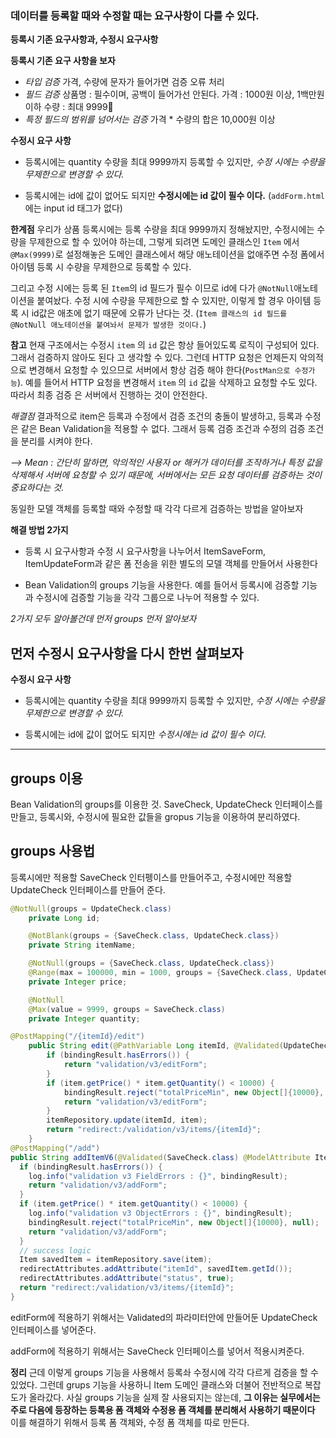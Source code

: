 ### 데이터를 등록할 때와 수정할 때는 요구사항이 다를 수 있다.


**등록시 기존 요구사항과, 수정시 요구사항**

__등록시 기존 요구 사항을 보자__
- _타입 검증_
  가격, 수량에 문자가 들어가면 검증 오류 처리
- _필드 검증_
  상품명 : 필수이며, 공백이 들어가선 안된다.
  가격 : 1000원 이상, 1백만원 이하
  수량 : 최대 9999
- _특정 필드의 범위를 넘어서는 검증_
                가격 * 수량의 합은 10,000원 이상

__수정시 요구 사항__
- 등록시에는 quantity 수량을 최대 9999까지 등록할 수 있지만, _수정 시에는 수량을 무제한으로 변경할 수 있다._

- 등록시에는 id에 값이 없어도 되지만 **수정시에는 id 값이 필수 이다.**
  (`addForm.html`에는 input id 태그가 없다)


**한계점**
우리가 상품 등록시에는 등록 수량을 최대 9999까지 정해놨지만, 수정시에는 수량을 무제한으로 할 수 있어야 하는데, 그렇게 되려면 도메인 클래스인 `Item` 에서 `@Max(9999)`로 설정해놓은 도메인 클래스에서 해당 애노테이션을 없애주면 수정 폼에서 아이템 등록 시 수량을 무제한으로 등록할 수 있다.

그리고 수정 시에는 등록 된 `Item`의 id 필드가 필수 이므로 id에 다가 `@NotNull`애노테이션을 붙여놨다. 수정 시에 수량을 무제한으로 할  수 있지만, 이렇게 할 경우 아이템 등록 시 id값은 애초에 없기 때문에 오류가 난다는 것. (`Item 클래스의 id 필드를 @NotNull 애노테이션을 붙여놔서 문제가 발생한 것이다.`)

**참고**
현재 구조에서는 수정시 `item` 의 `id` 값은 항상 들어있도록 로직이 구성되어 있다. 그래서 검증하지 않아도 된다 고 생각할 수 있다. 그런데 HTTP 요청은 언제든지 악의적으로 변경해서 요청할 수 있으므로 서버에서 항상 검증 해야 한다(`PostMan으로 수정가능`). 예를 들어서 HTTP 요청을 변경해서 `item` 의 `id` 값을 삭제하고 요청할 수도 있다. 따라서 최종 검증 은 서버에서 진행하는 것이 안전한다.

_해결점_
결과적으로 item은 등록과 수정에서 검증 조건의 충돌이 발생하고, 등록과 수정은 같은 Bean Validation을 적용할 수 없다. 그래서 등록 검증 조건과 수정의 검증 조건을 분리를 시켜야 한다.


_--> Mean : 간단히 말하면, 악의적인 사용자 or 해커가 데이터를 조작하거나 특정 값을 삭제해서 서버에 요청할 수 있기 때문에, 서버에서는 모든 요청 데이터를 검증하는 것이 중요하다는 것._

동일한 모델 객체를 등록할 때와 수정할 때 각각 다르게 검증하는 방법을 알아보자

__해결 방법 2가지__

- 등록 시 요구사항과 수정 시 요구사항을 나누어서 ItemSaveForm, ItemUpdateForm과 같은 폼 전송을 위한 별도의 모델 객체를 만들어서 사용한다

- Bean Validation의 groups 기능을 사용한다.
  예를 들어서 등록시에 검증할 기능과 수정시에 검증할 기능을 각각 그룹으로 나누어 적용할 수 있다.

_2가지 모두 알아볼건데 먼저 groups 먼저 알아보자_

## 먼저 수정시 요구사항을 다시 한번 살펴보자
__수정시 요구 사항__
- 등록시에는 quantity 수량을 최대 9999까지 등록할 수 있지만, _수정 시에는 수량을 무제한으로 변경할 수 있다._

- 등록시에는 id에 값이 없어도 되지만 _수정시에는 id 값이 필수 이다._

------
## groups 이용

Bean Validation의 groups를 이용한 것. SaveCheck, UpdateCheck 인터페이스를 만들고, 등록시와, 수정시에 필요한 값들을 gropus 기능을 이용하여 분리하였다.

## groups 사용법

등록시에만 적용할 SaveCheck 인터펭이스를 만들어주고, 수정시에만 적용할 UpdateCheck 인터페이스를 만들어 준다.

```java
@NotNull(groups = UpdateCheck.class)
    private Long id;

    @NotBlank(groups = {SaveCheck.class, UpdateCheck.class})
    private String itemName;

    @NotNull(groups = {SaveCheck.class, UpdateCheck.class})
    @Range(max = 100000, min = 1000, groups = {SaveCheck.class, UpdateCheck.class})
    private Integer price;

    @NotNull
    @Max(value = 9999, groups = SaveCheck.class)
    private Integer quantity;

```
```java
@PostMapping("/{itemId}/edit")
    public String edit(@PathVariable Long itemId, @Validated(UpdateCheck.class) @ModelAttribute Item item, BindingResult bindingResult) {
        if (bindingResult.hasErrors()) {
            return "validation/v3/editForm";
        }
        if (item.getPrice() * item.getQuantity() < 10000) {
            bindingResult.reject("totalPriceMin", new Object[]{10000}, null);
            return "validation/v3/editForm";
        }
        itemRepository.update(itemId, item);
        return "redirect:/validation/v3/items/{itemId}";
    }
@PostMapping("/add")
public String addItemV6(@Validated(SaveCheck.class) @ModelAttribute Item item, BindingResult bindingResult, RedirectAttributes redirectAttributes) {
  if (bindingResult.hasErrors()) {
    log.info("validation v3 FieldErrors : {}", bindingResult);
    return "validation/v3/addForm";
  }
  if (item.getPrice() * item.getQuantity() < 10000) {
    log.info("validation v3 ObjectErrors : {}", bindingResult);
    bindingResult.reject("totalPriceMin", new Object[]{10000}, null);
    return "validation/v3/addForm";
  }
  // success logic
  Item savedItem = itemRepository.save(item);
  redirectAttributes.addAttribute("itemId", savedItem.getId());
  redirectAttributes.addAttribute("status", true);
  return "redirect:/validation/v3/items/{itemId}";
}


```
editForm에 적용하기 위해서는 Validated의 파라미터안에 만들어둔 UpdateCheck 인터페이스를 넣어준다.

addForm에 적용하기 위해서는 SaveCheck 인터페이스를 넣어서 적용시켜준다.

__정리__
근데 이렇게 groups 기능을 사용해서 등록솨 수정시에 각각 다르게 검증을 할 수 있었다. 
그런데 grups 기능을 사용하니 Item 도메인 클래스와 더불어 전반적으로 복잡도가 올라갔다. 
사실 groups 기능을 실제 잘 사용되지는 않는데,
**그 이유는 실무에서는 주로 다음에 등장하는 등록용 폼 객체와 수정용 폼 객체를 분리해서 사용하기 때문이다**
이를 해결하기 위해서 등록 폼 객체와, 수정 폼 객체를 따로 만든다.

